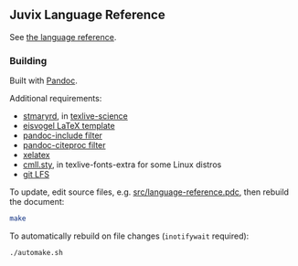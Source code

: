 ## Juvix Language Reference

See [the language reference](language-reference.pdf).

### Building

Built with [Pandoc](https://pandoc.org/).

Additional requirements:

- [stmaryrd](https://ctan.org/pkg/stmaryrd?lang=en), in [texlive-science](https://security.archlinux.org/package/texlive-science)
- [eisvogel LaTeX template](https://github.com/Wandmalfarbe/pandoc-latex-template)
- [pandoc-include filter](https://pypi.org/project/pandoc-include/)
- [pandoc-citeproc filter](https://github.com/jgm/pandoc-citeproc)
- [xelatex](https://www.overleaf.com/learn/latex/XeLaTeX)
- [cmll.sty](https://ctan.org/pkg/cmll?lang=en), in texlive-fonts-extra for some Linux distros
- [git LFS](https://git-lfs.github.com/)

To update, edit source files, e.g. [src/language-reference.pdc](src/language-reference.pdc), then rebuild the document:

```bash
make
```

To automatically rebuild on file changes (`inotifywait` required):

```bash
./automake.sh
```
